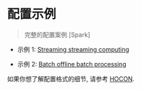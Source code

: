 # 配置示例

> 完整的配置案例 [Spark]

- 示例 1: [Streaming streaming computing](https://github.com/apache/incubator-seatunnel/blob/dev/config/spark.streaming.conf.template)

- 示例 2: [Batch offline batch processing](https://github.com/apache/incubator-seatunnel/blob/dev/config/spark.batch.conf.template) 

如果你想了解配置格式的细节, 请参考 [HOCON](https://github.com/lightbend/config/blob/main/HOCON.md).